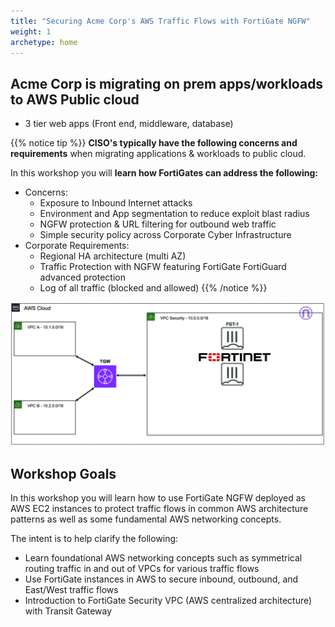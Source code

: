 ```yaml
---
title: "Securing Acme Corp's AWS Traffic Flows with FortiGate NGFW"
weight: 1
archetype: home
---
```


## Acme Corp is migrating on prem apps/workloads to AWS Public cloud

- 3 tier web apps (Front end, middleware, database)

{{% notice tip %}}
**CISO's typically have the following concerns and requirements** when migrating applications & workloads to public cloud. 

In this workshop you will **learn how FortiGates can address the following:**

- Concerns:
  - Exposure to Inbound Internet attacks
  - Environment and App segmentation to reduce exploit blast radius
  - NGFW protection & URL filtering for outbound web traffic 
  - Simple security policy across Corporate Cyber Infrastructure
- Corporate Requirements:
  - Regional HA architecture (multi AZ)
  - Traffic Protection with NGFW featuring FortiGate FortiGuard advanced protection
  - Log of all traffic (blocked and allowed)
{{% /notice %}}

![](1_moduleone/FTNTSecVPC-simple.png)

## Workshop Goals

In this workshop you will learn how to use FortiGate NGFW deployed as AWS EC2 instances to protect traffic flows in common AWS architecture patterns as well as some fundamental AWS networking concepts.

The intent is to help clarify the following:

  * Learn foundational AWS networking concepts such as symmetrical routing traffic in and out of VPCs for various traffic flows
  * Use FortiGate instances in AWS to secure inbound, outbound, and East/West traffic flows
  * Introduction to FortiGate Security VPC (AWS centralized architecture) with Transit Gateway
